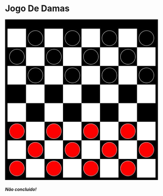 # Jogo De Damas

![Alt Text](https://github.com/JardielmaQueiroz/JogoDeDamas/blob/master/JogoDeDamas/Relatorio/jogadainvalida.jpeg?raw=true)
 <br/>
<h5>Não concluido!</h5>

